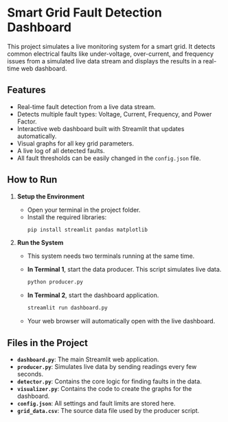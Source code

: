 # Smart Grid Fault Detection Dashboard

This project simulates a live monitoring system for a smart grid. It detects common electrical faults like under-voltage, over-current, and frequency issues from a simulated live data stream and displays the results in a real-time web dashboard.

## Features

- Real-time fault detection from a live data stream.
- Detects multiple fault types: Voltage, Current, Frequency, and Power Factor.
- Interactive web dashboard built with Streamlit that updates automatically.
- Visual graphs for all key grid parameters.
- A live log of all detected faults.
- All fault thresholds can be easily changed in the `config.json` file.

## How to Run

1.  **Setup the Environment**
    - Open your terminal in the project folder.
    - Install the required libraries:
      ```bash
      pip install streamlit pandas matplotlib
      ```

2.  **Run the System**
    - This system needs two terminals running at the same time.

    - **In Terminal 1**, start the data producer. This script simulates live data.
      ```bash
      python producer.py
      ```

    - **In Terminal 2**, start the dashboard application.
      ```bash
      streamlit run dashboard.py
      ```
    - Your web browser will automatically open with the live dashboard.

## Files in the Project

- **`dashboard.py`**: The main Streamlit web application.
- **`producer.py`**: Simulates live data by sending readings every few seconds.
- **`detector.py`**: Contains the core logic for finding faults in the data.
- **`visualizer.py`**: Contains the code to create the graphs for the dashboard.
- **`config.json`**: All settings and fault limits are stored here.
- **`grid_data.csv`**: The source data file used by the producer script.
